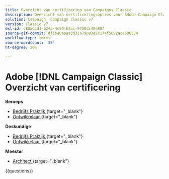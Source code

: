 ```yaml
---
title: Overzicht van certificering van Campaigns Classic
description: Overzicht van certificeringsopties voor Adobe Campaign Classic
solution: Campaign, Campaign Classic v7
version: Classic v7
exl-id: c80ad5d1-6245-4c99-b4ac-97b8dc48e80f
source-git-commit: df1be8a0aa3d31a79083a5c174f5692ace506524
workflow-type: tm+mt
source-wordcount: '30'
ht-degree: 26%

---
```


# Adobe [!DNL Campaign Classic] Overzicht van certificering

**Beroeps**

* [ Bedrijfs Praktijk ](https://certification.adobe.com/certification/campaign-classic-business-practitioner-professional) {target="_blank"} <!--AD0-E329-->
* [ Ontwikkelaar ](https://certification.adobe.com/certification/developer-professional) {target="_blank"} <!--AD0-E331-->

**Deskundige**

* [ Bedrijfs Praktijk ](https://certification.adobe.com/certification/campaign-classic-business-practitioner-expert) {target="_blank"} <!--AD0-E327-->
* [ Ontwikkelaar ](https://certification.adobe.com/certification/campaign-classic-developer-expert) {target="_blank"} <!--AD0-E330-->

**Meester**

* [ Architect ](https://certification.adobe.com/certification/campaign-classic-architect-master) {target="_blank"} <!--AD0-E328-->

{{questions}}

